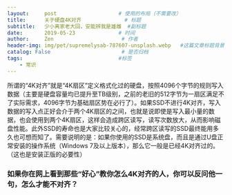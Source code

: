 ```yaml
---
layout:     post                    # 使用的布局（不需要改）
title:      关于硬盘4K对齐              # 标题
subtitle:   少小离家老大回，安能辨我是雄雌  #副标题
date:       2019-05-23              # 时间
author:     Zen                      # 作者
header-img: img/pet/supremelysab-787607-unsplash.webp   #这篇文章标题背景图片
catalog: False                       # 是否归档
tags:                               #标签
    - 常识
---
```

所谓的“4K对齐”就是“4K扇区”定义格式化过的硬盘，按照4096个字节的规则写入数据（主要是硬盘容量均已提升至TB级别，之前的老旧的512字节为一扇区满足不了实际需求，4096字节为基础扇区势在必行了）。如果SSD不进行4K对齐，写入数据的写入点正好会介于两个4K扇区的之间，也就是说即使是写入最小量的数据，也会使用到两个4K扇区，这样会造成跨区读写，读写次数放大，从而影响磁盘性能。此外SSD的寿命也是大家比较关心的，经常跨区读写的SSD最终能用多久也可想而知了。需要说明的是：如果你使用的SSD是系统盘，而且是通过U盘正常安装的操作系统（Windows 7及以上版本），那么它一般是已经4K对齐过的。（这也是安装正版的必要性）
### 如果你在网上看到那些“好心”教你怎么4K对齐的人，你可以反问他一句，怎么才能不对齐？ ###
